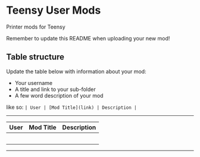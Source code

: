 # Teensy User Mods

Printer mods for Teensy

Remember to update this README when uploading your new mod!

## Table structure

Update the table below with information about your mod:
- Your username
- A title and link to your sub-folder
- A few word description of your mod

like so:
`| User | [Mod Title](link) | Description |`

---

| User | Mod Title | Description |
| --- | --- | --- |
|  |  |  
|  |  |  
|  |  |  
|  |  |  
|  |  |  

---